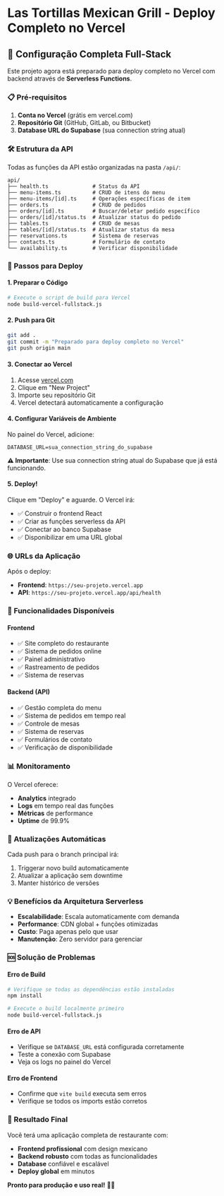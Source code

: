 # Las Tortillas Mexican Grill - Deploy Completo no Vercel

## 🚀 Configuração Completa Full-Stack

Este projeto agora está preparado para deploy completo no Vercel com backend através de **Serverless Functions**.

### 📋 Pré-requisitos

1. **Conta no Vercel** (grátis em vercel.com)
2. **Repositório Git** (GitHub, GitLab, ou Bitbucket)
3. **Database URL do Supabase** (sua connection string atual)

### 🛠️ Estrutura da API

Todas as funções da API estão organizadas na pasta `/api/`:

```
api/
├── health.ts              # Status da API
├── menu-items.ts          # CRUD de itens do menu
├── menu-items/[id].ts     # Operações específicas de item
├── orders.ts              # CRUD de pedidos
├── orders/[id].ts         # Buscar/deletar pedido específico
├── orders/[id]/status.ts  # Atualizar status do pedido
├── tables.ts              # CRUD de mesas
├── tables/[id]/status.ts  # Atualizar status da mesa
├── reservations.ts        # Sistema de reservas
├── contacts.ts            # Formulário de contato
└── availability.ts        # Verificar disponibilidade
```

### 🎯 Passos para Deploy

#### 1. Preparar o Código
```bash
# Execute o script de build para Vercel
node build-vercel-fullstack.js
```

#### 2. Push para Git
```bash
git add .
git commit -m "Preparado para deploy completo no Vercel"
git push origin main
```

#### 3. Conectar ao Vercel

1. Acesse [vercel.com](https://vercel.com)
2. Clique em "New Project"
3. Importe seu repositório Git
4. Vercel detectará automaticamente a configuração

#### 4. Configurar Variáveis de Ambiente

No painel do Vercel, adicione:

```
DATABASE_URL=sua_connection_string_do_supabase
```

**⚠️ Importante**: Use sua connection string atual do Supabase que já está funcionando.

#### 5. Deploy!

Clique em "Deploy" e aguarde. O Vercel irá:

- ✅ Construir o frontend React
- ✅ Criar as funções serverless da API
- ✅ Conectar ao banco Supabase
- ✅ Disponibilizar em uma URL global

### 🌐 URLs da Aplicação

Após o deploy:

- **Frontend**: `https://seu-projeto.vercel.app`
- **API**: `https://seu-projeto.vercel.app/api/health`

### 🔧 Funcionalidades Disponíveis

#### Frontend
- ✅ Site completo do restaurante
- ✅ Sistema de pedidos online
- ✅ Painel administrativo
- ✅ Rastreamento de pedidos
- ✅ Sistema de reservas

#### Backend (API)
- ✅ Gestão completa do menu
- ✅ Sistema de pedidos em tempo real
- ✅ Controle de mesas
- ✅ Sistema de reservas
- ✅ Formulários de contato
- ✅ Verificação de disponibilidade

### 📊 Monitoramento

O Vercel oferece:

- **Analytics** integrado
- **Logs** em tempo real das funções
- **Métricas** de performance
- **Uptime** de 99.9%

### 🔄 Atualizações Automáticas

Cada push para o branch principal irá:

1. Triggerar novo build automaticamente
2. Atualizar a aplicação sem downtime
3. Manter histórico de versões

### 💡 Benefícios da Arquitetura Serverless

- **Escalabilidade**: Escala automaticamente com demanda
- **Performance**: CDN global + funções otimizadas
- **Custo**: Paga apenas pelo que usar
- **Manutenção**: Zero servidor para gerenciar

### 🆘 Solução de Problemas

#### Erro de Build
```bash
# Verifique se todas as dependências estão instaladas
npm install

# Execute o build localmente primeiro
node build-vercel-fullstack.js
```

#### Erro de API
- Verifique se `DATABASE_URL` está configurada corretamente
- Teste a conexão com Supabase
- Veja os logs no painel do Vercel

#### Erro de Frontend
- Confirme que `vite build` executa sem erros
- Verifique se todos os imports estão corretos

### 🎉 Resultado Final

Você terá uma aplicação completa de restaurante com:

- **Frontend profissional** com design mexicano
- **Backend robusto** com todas as funcionalidades
- **Database** confiável e escalável
- **Deploy global** em minutos

**Pronto para produção e uso real!** 🌮🚀